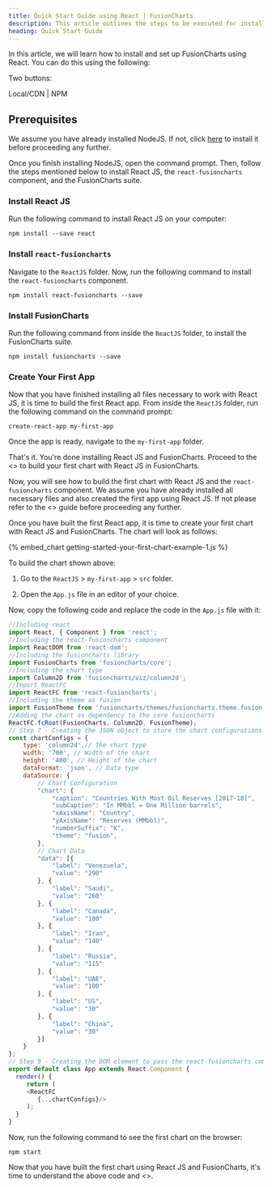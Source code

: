 ```yaml
---
title: Quick Start Guide using React | FusionCharts
description: This article outlines the steps to be executed for installing FusionCharts using React.
heading: Quick Start Guide
---
```


In this article, we will learn how to install and set up FusionCharts using React. You can do this using the following:

Two buttons:

Local/CDN | NPM

## Prerequisites

We assume you have already installed NodeJS. If not, click [here](https://nodejs.org/en/) to install it before proceeding any further.

Once you finish installing NodeJS, open the command prompt.  Then, follow the steps mentioned below to install React JS, the `react-fusioncharts` component, and the FusionCharts suite.

### Install React JS

Run the following command to install React JS on your computer:

```
npm install --save react
```

### Install `react-fusioncharts`

Navigate to the `ReactJS` folder. Now, run the following command to install the `react-fusioncharts` component.

```
npm install react-fusioncharts --save
```

### Install FusionCharts

Run the following command from inside the `ReactJS` folder, to install the FusionCharts suite.

```
npm install fusioncharts --save
```

### Create Your First App

Now that you have finished installing all files necessary to work with React JS, it is time to build the first React app. From inside the `ReactJS` folder, run the following command on the command prompt:

```
create-react-app my-first-app
```

Once the app is ready, navigate to the `my-first-app` folder.

That's it. You're done installing React JS and FusionCharts. Proceed to the <<Quick Start Guide>> to build your first chart with React JS in FusionCharts.

Now, you will see how to build the first chart with React JS and the `react-fusioncharts` component. We assume you have already installed all necessary files and also created the first app using React JS. If not please refer to the <<Installation>> guide before proceeding any further.

Once you have built the first React app, it is time to create your first chart with React JS and FusionCharts. The chart will look as follows:

{% embed_chart getting-started-your-first-chart-example-1.js %}

To build the chart shown above:

1. Go to the `ReactJS` > `my-first-app` > `src` folder. 

2. Open the `App.js` file in an editor of your choice.

Now, copy the following code and replace the code in the `App.js` file with it:

```javascript
//Including react
import React, { Component } from 'react';
//Including the react-fusioncharts component
import ReactDOM from 'react-dom';
//Including the fusioncharts library
import FusionCharts from 'fusioncharts/core';
//Including the chart type
import Column2D from 'fusioncharts/viz/column2d';
//Import ReactFC
import ReactFC from 'react-fusioncharts';
//Including the theme as fusion
import FusionTheme from 'fusioncharts/themes/fusioncharts.theme.fusion';
//Adding the chart as dependency to the core fusioncharts
ReactFC.fcRoot(FusionCharts, Column2D, FusionTheme);
// Step 7 - Creating the JSON object to store the chart configurations
const chartConfigs = {
    type: 'column2d',// The chart type
    width: '700', // Width of the chart
    height: '400', // Height of the chart
    dataFormat: 'json', // Data type
    dataSource: {
        // Chart Configuration
        "chart": {
            "caption": "Countries With Most Oil Reserves [2017-18]",
            "subCaption": "In MMbbl = One Million barrels",
            "xAxisName": "Country",
            "yAxisName": "Reserves (MMbbl)",
            "numberSuffix": "K",
            "theme": "fusion",
        },
        // Chart Data
        "data": [{
            "label": "Venezuela",
            "value": "290"
        }, {
            "label": "Saudi",
            "value": "260"
        }, {
            "label": "Canada",
            "value": "180"
        }, {
            "label": "Iran",
            "value": "140"
        }, {
            "label": "Russia",
            "value": "115"
        }, {
            "label": "UAE",
            "value": "100"
        }, {
            "label": "US",
            "value": "30"
        }, {
            "label": "China",
            "value": "30"
        }]
    }
};
// Step 9 - Creating the DOM element to pass the react-fusioncharts component
export default class App extends React.Component {
  render() {
     return (
     <ReactFC
        {...chartConfigs}/>
     );
  }
}
```

Now, run the following command to see the first chart on the browser:

```
npm start
```

Now that you have built the first chart using React JS and FusionCharts, it's time to understand the above code and <<How it Works>>.
